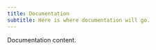 ```yaml
---
title: Documentation
subtitle: Here is where documentation will go.
---
```

Documentation content.
 